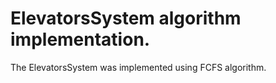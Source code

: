 # ElevatorsSystem algorithm implementation.

The ElevatorsSystem was implemented using FCFS algorithm.